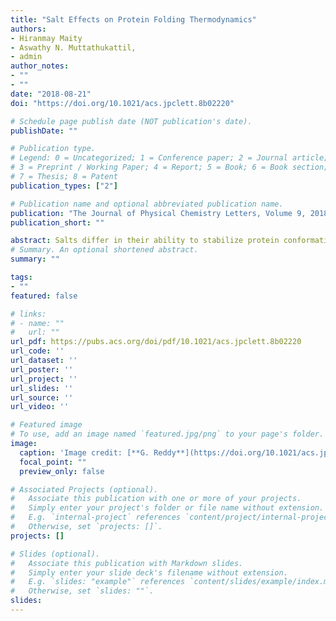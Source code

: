 ```yaml
---
title: "Salt Effects on Protein Folding Thermodynamics"
authors: 
- Hiranmay Maity
- Aswathy N. Muttathukattil,
- admin
author_notes:
- ""
- ""
date: "2018-08-21"
doi: "https://doi.org/10.1021/acs.jpclett.8b02220"

# Schedule page publish date (NOT publication's date).
publishDate: ""

# Publication type.
# Legend: 0 = Uncategorized; 1 = Conference paper; 2 = Journal article;
# 3 = Preprint / Working Paper; 4 = Report; 5 = Book; 6 = Book section;
# 7 = Thesis; 8 = Patent
publication_types: ["2"]

# Publication name and optional abbreviated publication name.
publication: "The Journal of Physical Chemistry Letters, Volume 9, 2018, Pages 5063-5070"
publication_short: ""

abstract: Salts differ in their ability to stabilize protein conformations, thereby affecting the thermodynamics and kinetics of protein folding. We developed a coarse-grained protein model that can predict salt-induced changes in protein properties by using the transfer free-energy data of various chemical groups from water to salt solutions. Using this model and molecular dynamics simulations, we probed the effect of seven different salts on the folding thermodynamics of the DNA binding domain of lac repressor protein (lac-DBD) and N-terminal domain of ribosomal protein (NTL9). We show that a salt can act as a protein stabilizing or destabilizing agent depending on the protein sequence and folded state topology. The computed thermodynamic properties, especially the m values for various salts, which reveal the relative ability of a salt to stabilize the protein folded state, are in quantitative agreement with the experimentally measured values. The computations show that the degree of protein compaction in the denatured ensemble strongly depends on the salt identity, and for the same variation in salt concentration, the compaction in the protein dimensions varies from ∼4% to ∼30% depending on the salt. The transition-state ensemble (TSE) of lac-DBD is homogeneous and polarized, while the TSE of NTL9 is heterogeneous and diffusive. Salts induce subtle structural changes in the TSE that are in agreement with Hammond’s postulate. The barrier to protein folding tends to disappear in the presence of moderate concentrations (∼3–4 m) of strongly stabilizing salts.
# Summary. An optional shortened abstract.
summary: ""

tags:
- ""
featured: false

# links:
# - name: ""
#   url: ""
url_pdf: https://pubs.acs.org/doi/pdf/10.1021/acs.jpclett.8b02220
url_code: ''
url_dataset: ''
url_poster: ''
url_project: ''
url_slides: ''
url_source: ''
url_video: ''

# Featured image
# To use, add an image named `featured.jpg/png` to your page's folder. 
image:
  caption: 'Image credit: [**G. Reddy**](https://doi.org/10.1021/acs.jpclett.8b02220)'
  focal_point: ""
  preview_only: false

# Associated Projects (optional).
#   Associate this publication with one or more of your projects.
#   Simply enter your project's folder or file name without extension.
#   E.g. `internal-project` references `content/project/internal-project/index.md`.
#   Otherwise, set `projects: []`.
projects: []

# Slides (optional).
#   Associate this publication with Markdown slides.
#   Simply enter your slide deck's filename without extension.
#   E.g. `slides: "example"` references `content/slides/example/index.md`.
#   Otherwise, set `slides: ""`.
slides:
---
```

